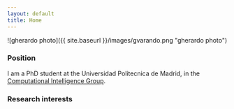 ```yaml
---
layout: default
title: Home
---
```



![gherardo photo]({{ site.baseurl }}/images/gvarando.png "gherardo photo")

### Position

I am a PhD student at the Universidad Politecnica de Madrid, in the [Computational Intelligence Group](http://cig.fi.upm.es).


### Research interests 



